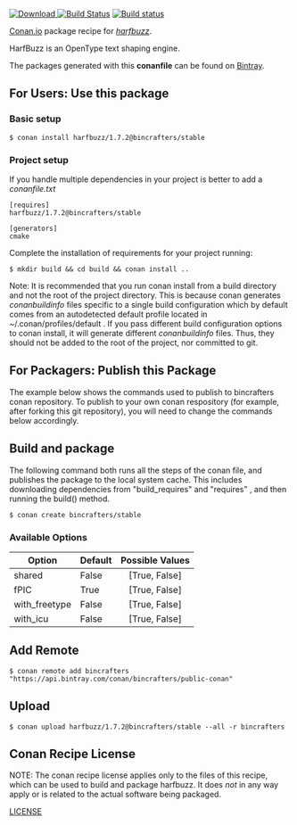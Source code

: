 [![Download](https://api.bintray.com/packages/bincrafters/public-conan/harfbuzz%3Abincrafters/images/download.svg) ](https://bintray.com/bincrafters/public-conan/harfbuzz%3Abincrafters/_latestVersion)
[![Build Status](https://travis-ci.org/bincrafters/conan-harfbuzz.svg?branch=stable%2F1.7.2)](https://travis-ci.org/bincrafters/conan-harfbuzz)
[![Build status](https://ci.appveyor.com/api/projects/status/github/bincrafters/conan-harfbuzz?branch=stable%2F1.7.2&svg=true)](https://ci.appveyor.com/project/bincrafters/conan-harfbuzz)

[Conan.io](https://conan.io) package recipe for [*harfbuzz*](http://harfbuzz.org).

HarfBuzz is an OpenType text shaping engine.

The packages generated with this **conanfile** can be found on [Bintray](https://bintray.com/bincrafters/public-conan/harfbuzz%3Abincrafters).

## For Users: Use this package

### Basic setup

    $ conan install harfbuzz/1.7.2@bincrafters/stable

### Project setup

If you handle multiple dependencies in your project is better to add a *conanfile.txt*

    [requires]
    harfbuzz/1.7.2@bincrafters/stable

    [generators]
    cmake

Complete the installation of requirements for your project running:

    $ mkdir build && cd build && conan install ..

Note: It is recommended that you run conan install from a build directory and not the root of the project directory.  This is because conan generates *conanbuildinfo* files specific to a single build configuration which by default comes from an autodetected default profile located in ~/.conan/profiles/default .  If you pass different build configuration options to conan install, it will generate different *conanbuildinfo* files.  Thus, they should not be added to the root of the project, nor committed to git.

## For Packagers: Publish this Package

The example below shows the commands used to publish to bincrafters conan repository. To publish to your own conan respository (for example, after forking this git repository), you will need to change the commands below accordingly.

## Build and package

The following command both runs all the steps of the conan file, and publishes the package to the local system cache.  This includes downloading dependencies from "build_requires" and "requires" , and then running the build() method.

    $ conan create bincrafters/stable


### Available Options
| Option        | Default | Possible Values  |
| ------------- |:----------------- |:------------:|
| shared      | False |  [True, False] |
| fPIC      | True |  [True, False] |
| with_freetype      | False |  [True, False] |
| with_icu      | False |  [True, False] |

## Add Remote

    $ conan remote add bincrafters "https://api.bintray.com/conan/bincrafters/public-conan"

## Upload

    $ conan upload harfbuzz/1.7.2@bincrafters/stable --all -r bincrafters


## Conan Recipe License

NOTE: The conan recipe license applies only to the files of this recipe, which can be used to build and package harfbuzz.
It does *not* in any way apply or is related to the actual software being packaged.

[LICENSE](https://github.com/bincrafters/conan-harfbuzz.git/blob/stable/1.7.2/LICENSE.md)
